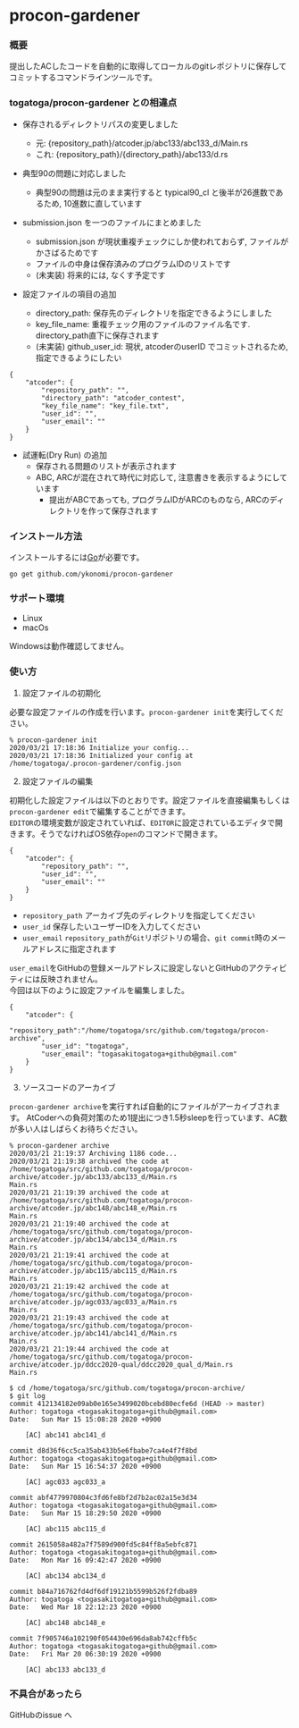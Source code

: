 # procon-gardener

### 概要
提出したACしたコードを自動的に取得してローカルのgitレポジトリに保存してコミットするコマンドラインツールです。

### togatoga/procon-gardener との相違点

- 保存されるディレクトリパスの変更しました
  - 元: {repository_path}/atcoder.jp/abc133/abc133_d/Main.rs
  - これ: {repository_path}/{directory_path}/abc133/d.rs

- 典型90の問題に対応しました
  - 典型90の問題は元のまま実行すると typical90_cl と後半が26進数であるため, 10進数に直しています

- submission.json を一つのファイルにまとめました
  - submission.json が現状重複チェックにしか使われておらず, ファイルがかさばるためです
  - ファイルの中身は保存済みのプログラムIDのリストです
  - (未実装) 将来的には, なくす予定です

- 設定ファイルの項目の追加
  - directory_path: 保存先のディレクトリを指定できるようにしました
  - key_file_name: 重複チェック用のファイルのファイル名です. directory_path直下に保存されます
  - (未実装) github_user_id: 現状, atcoderのuserID でコミットされるため, 指定できるようにしたい

```
{
	"atcoder": {
		"repository_path": "", 
		"directory_path": "atcoder_contest",
		"key_file_name": "key_file.txt",
		"user_id": "",
		"user_email": ""
	}
}
```

- 試運転(Dry Run) の追加
  - 保存される問題のリストが表示されます
  - ABC, ARCが混在されて時代に対応して, 注意書きを表示するようにしています
    - 提出がABCであっても, プログラムIDがARCのものなら, ARCのディレクトリを作って保存されます


### インストール方法
インストールするには[Go](https://golang.org/doc/install)が必要です。

```
go get github.com/ykonomi/procon-gardener
```

### サポート環境
- Linux
- macOs

Windowsは動作確認してません。

### 使い方

1. 設定ファイルの初期化

必要な設定ファイルの作成を行います。`procon-gardener init`を実行してください。
```
% procon-gardener init  
2020/03/21 17:18:36 Initialize your config...
2020/03/21 17:18:36 Initialized your config at  /home/togatoga/.procon-gardener/config.json
```

2. 設定ファイルの編集

初期化した設定ファイルは以下のとおりです。設定ファイルを直接編集もしくは`procon-gardener edit`で編集することができます。  
`EDITOR`の環境変数が設定されていれば、`EDITOR`に設定されているエディタで開きます。そうでなければOS依存`open`のコマンドで開きます。
```
{
	"atcoder": {
		"repository_path": "",
		"user_id": "",
		"user_email": ""
	}
}
```

- `repository_path` アーカイブ先のディレクトリを指定してください
- `user_id` 保存したいユーザーIDを入力してください
- `user_email` `repository_path`が`Git`リポジトリの場合、`git commit`時のメールアドレスに指定されます

`user_email`をGitHubの登録メールアドレスに設定しないとGitHubのアクティビティには反映されません。  
今回は以下のように設定ファイルを編集しました。
```
{
	"atcoder": {
		"repository_path":"/home/togatoga/src/github.com/togatoga/procon-archive",
		"user_id": "togatoga",
		"user_email": "togasakitogatoga+github@gmail.com"
	}
}
```

3. ソースコードのアーカイブ

`procon-gardener archive`を実行すれば自動的にファイルがアーカイブされます。
AtCoderへの負荷対策のため1提出につき1.5秒sleepを行っています、AC数が多い人はしばらくお待ちぐださい。  

```
% procon-gardener archive                                 
2020/03/21 21:19:37 Archiving 1186 code...
2020/03/21 21:19:38 archived the code at  /home/togatoga/src/github.com/togatoga/procon-archive/atcoder.jp/abc133/abc133_d/Main.rs
Main.rs
2020/03/21 21:19:39 archived the code at  /home/togatoga/src/github.com/togatoga/procon-archive/atcoder.jp/abc148/abc148_e/Main.rs
Main.rs
2020/03/21 21:19:40 archived the code at  /home/togatoga/src/github.com/togatoga/procon-archive/atcoder.jp/abc134/abc134_d/Main.rs
Main.rs
2020/03/21 21:19:41 archived the code at  /home/togatoga/src/github.com/togatoga/procon-archive/atcoder.jp/abc115/abc115_d/Main.rs
Main.rs
2020/03/21 21:19:42 archived the code at  /home/togatoga/src/github.com/togatoga/procon-archive/atcoder.jp/agc033/agc033_a/Main.rs
Main.rs
2020/03/21 21:19:43 archived the code at  /home/togatoga/src/github.com/togatoga/procon-archive/atcoder.jp/abc141/abc141_d/Main.rs
Main.rs
2020/03/21 21:19:44 archived the code at  /home/togatoga/src/github.com/togatoga/procon-archive/atcoder.jp/ddcc2020-qual/ddcc2020_qual_d/Main.rs
Main.rs

```


```
$ cd /home/togatoga/src/github.com/togatoga/procon-archive/
$ git log
commit 412134182e09ab0e165e3499020bcebd80ecfe6d (HEAD -> master)
Author: togatoga <togasakitogatoga+github@gmail.com>
Date:   Sun Mar 15 15:08:28 2020 +0900

    [AC] abc141 abc141_d

commit d8d36f6cc5ca35ab433b5e6fbabe7ca4e4f7f8bd
Author: togatoga <togasakitogatoga+github@gmail.com>
Date:   Sun Mar 15 16:54:37 2020 +0900

    [AC] agc033 agc033_a

commit abf4779970804c3fd6fe8bf2d7b2ac02a15e3d34
Author: togatoga <togasakitogatoga+github@gmail.com>
Date:   Sun Mar 15 18:29:50 2020 +0900

    [AC] abc115 abc115_d

commit 2615058a482a7f7589d900fd5c84ff8a5ebfc871
Author: togatoga <togasakitogatoga+github@gmail.com>
Date:   Mon Mar 16 09:42:47 2020 +0900

    [AC] abc134 abc134_d

commit b84a716762fd4df6df19121b5599b526f2fdba89
Author: togatoga <togasakitogatoga+github@gmail.com>
Date:   Wed Mar 18 22:12:23 2020 +0900

    [AC] abc148 abc148_e

commit 7f905746a102190f054430e696da8ab742cffb5c
Author: togatoga <togasakitogatoga+github@gmail.com>
Date:   Fri Mar 20 06:30:19 2020 +0900

    [AC] abc133 abc133_d

```

### 不具合があったら

GitHubのissue へ

